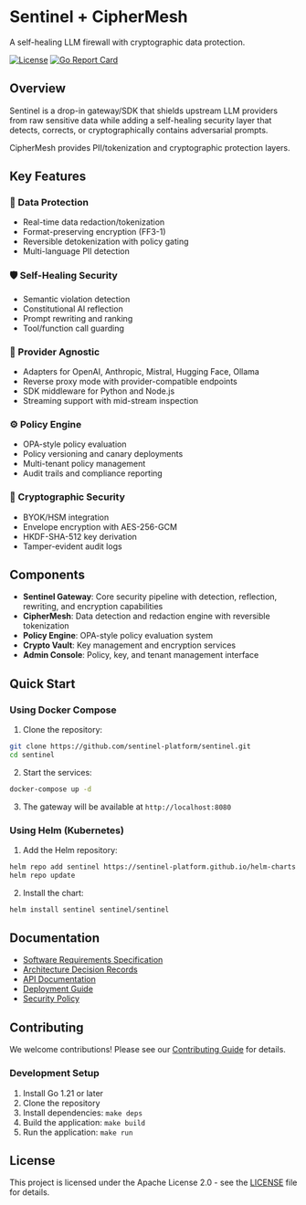 # Sentinel + CipherMesh

A self-healing LLM firewall with cryptographic data protection.

[![License](https://img.shields.io/badge/license-Apache%202.0-blue.svg)](LICENSE)
[![Go Report Card](https://goreportcard.com/badge/github.com/sentinel-platform/sentinel)](https://goreportcard.com/report/github.com/sentinel-platform/sentinel)

## Overview

Sentinel is a drop-in gateway/SDK that shields upstream LLM providers from raw sensitive data while adding a self-healing security layer that detects, corrects, or cryptographically contains adversarial prompts.

CipherMesh provides PII/tokenization and cryptographic protection layers.

## Key Features

### 🔐 Data Protection

- Real-time data redaction/tokenization
- Format-preserving encryption (FF3-1)
- Reversible detokenization with policy gating
- Multi-language PII detection

### 🛡️ Self-Healing Security

- Semantic violation detection
- Constitutional AI reflection
- Prompt rewriting and ranking
- Tool/function call guarding

### 🔄 Provider Agnostic

- Adapters for OpenAI, Anthropic, Mistral, Hugging Face, Ollama
- Reverse proxy mode with provider-compatible endpoints
- SDK middleware for Python and Node.js
- Streaming support with mid-stream inspection

### ⚙️ Policy Engine

- OPA-style policy evaluation
- Policy versioning and canary deployments
- Multi-tenant policy management
- Audit trails and compliance reporting

### 🔐 Cryptographic Security

- BYOK/HSM integration
- Envelope encryption with AES-256-GCM
- HKDF-SHA-512 key derivation
- Tamper-evident audit logs

## Components

- **Sentinel Gateway**: Core security pipeline with detection, reflection, rewriting, and encryption capabilities
- **CipherMesh**: Data detection and redaction engine with reversible tokenization
- **Policy Engine**: OPA-style policy evaluation system
- **Crypto Vault**: Key management and encryption services
- **Admin Console**: Policy, key, and tenant management interface

## Quick Start

### Using Docker Compose

1. Clone the repository:

```bash
git clone https://github.com/sentinel-platform/sentinel.git
cd sentinel
```

2. Start the services:

```bash
docker-compose up -d
```

3. The gateway will be available at `http://localhost:8080`

### Using Helm (Kubernetes)

1. Add the Helm repository:

```bash
helm repo add sentinel https://sentinel-platform.github.io/helm-charts
helm repo update
```

2. Install the chart:

```bash
helm install sentinel sentinel/sentinel
```

## Documentation

- [Software Requirements Specification](docs/srs.md)
- [Architecture Decision Records](docs/adr/)
- [API Documentation](docs/api/)
- [Deployment Guide](docs/deployment/)
- [Security Policy](docs/security.md)

## Contributing

We welcome contributions! Please see our [Contributing Guide](CONTRIBUTING.md) for details.

### Development Setup

1. Install Go 1.21 or later
2. Clone the repository
3. Install dependencies: `make deps`
4. Build the application: `make build`
5. Run the application: `make run`

## License

This project is licensed under the Apache License 2.0 - see the [LICENSE](LICENSE) file for details.
